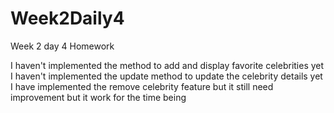 # Week2Daily4
Week 2 day 4 Homework

I haven't implemented the method to add and display favorite celebrities yet
I haven't implemented the update method to update the celebrity details yet
I have implemented the remove celebrity feature but it still need improvement but it work for the time being
